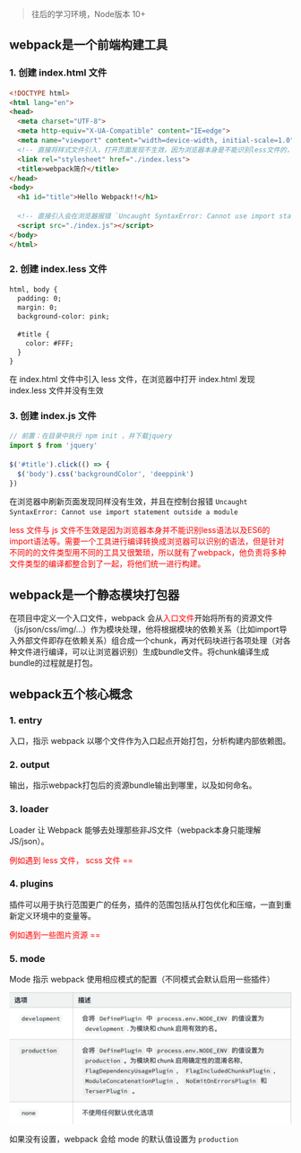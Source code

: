 > 往后的学习环境，Node版本 10+

## webpack是一个前端构建工具

### 1. 创建 index.html 文件

```HTML
<!DOCTYPE html>
<html lang="en">
<head>
  <meta charset="UTF-8">
  <meta http-equiv="X-UA-Compatible" content="IE=edge">
  <meta name="viewport" content="width=device-width, initial-scale=1.0">
  <!-- 直接将样式文件引入，打开页面发现不生效，因为浏览器本身是不能识别less文件的，需要一个工具将less代码编译成css -->
  <link rel="stylesheet" href="./index.less">
  <title>webpack简介</title>
</head>
<body>
  <h1 id="title">Hello Webpack!!</h1>

  <!-- 直接引入会在浏览器报错 `Uncaught SyntaxError: Cannot use import statement outside a module`, 因为js文件中有些语法浏览器可能并不能识别，需要工具去进行编译 -->
  <script src="./index.js"></script>
</body>
</html>
```

### 2. 创建 index.less 文件

```less
html, body {
  padding: 0;
  margin: 0;
  background-color: pink;

  #title {
    color: #FFF;
  }
}
```

在 index.html 文件中引入 less 文件，在浏览器中打开 index.html 发现 index.less 文件并没有生效

### 3. 创建 index.js 文件

```js
// 前置：在目录中执行 npm init ，并下载jquery
import $ from 'jquery'

$('#title').click(() => {
  $('body').css('backgroundColor', 'deeppink')
})
```

在浏览器中刷新页面发现同样没有生效，并且在控制台报错 `Uncaught SyntaxError: Cannot use import statement outside a module`

<font color="#FF0000">less 文件与 js 文件不生效是因为浏览器本身并不能识别less语法以及ES6的import语法等。需要一个工具进行编译转换成浏览器可以识别的语法，但是针对不同的的文件类型用不同的工具又很繁琐，所以就有了webpack，他负责将多种文件类型的编译都整合到了一起，将他们统一进行构建。</font>

## webpack是一个静态模块打包器

在项目中定义一个入口文件，webpack 会从<font color="#FF0000">入口文件</font>开始将所有的资源文件（js/json/css/img/...）作为模块处理，他将根据模块的依赖关系（比如import导入外部文件即存在依赖关系）组合成一个chunk，再对代码块进行各项处理（对各种文件进行编译，可以让浏览器识别）生成bundle文件。将chunk编译生成bundle的过程就是打包。

## webpack五个核心概念

### 1. entry

入口，指示 webpack 以哪个文件作为入口起点开始打包，分析构建内部依赖图。

### 2. output

输出，指示webpack打包后的资源bundle输出到哪里，以及如何命名。

### 3. loader

Loader 让 Webpack 能够去处理那些非JS文件（webpack本身只能理解JS/json）。

<font color="red">例如遇到 less 文件， scss 文件 ==</font>

### 4. plugins

插件可以用于执行范围更广的任务，插件的范围包括从打包优化和压缩，一直到重新定义环境中的变量等。

<font color="red">例如遇到一些图片资源 ==</font>

### 5. mode

Mode 指示 webpack 使用相应模式的配置（不同模式会默认启用一些插件）

![Mode](./img/webpack_Mode.png)

如果没有设置，webpack 会给 mode 的默认值设置为 `production`